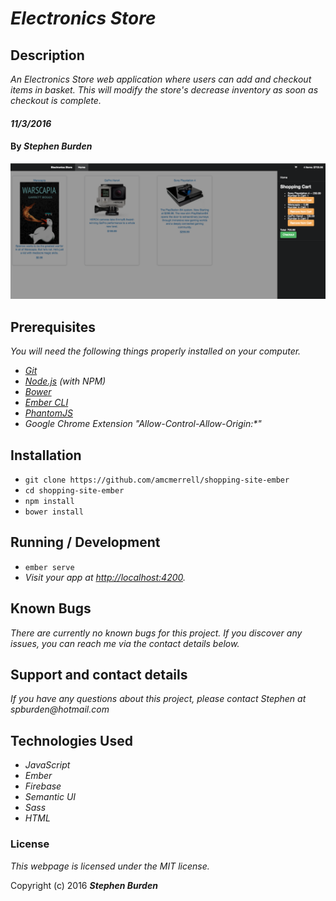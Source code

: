 # _Electronics Store_

## Description
_An Electronics Store web application where users can add and checkout items in basket. This will modify the store's decrease inventory as soon as checkout is complete._

#### _11/3/2016_

#### By _**Stephen Burden**_

<img src="public/assets/images/screenshot3.png" alt="a screenshot of the site">

## Prerequisites

_You will need the following things properly installed on your computer._

* _[Git](http://git-scm.com/)_
* _[Node.js](http://nodejs.org/) (with NPM)_
* _[Bower](http://bower.io/)_
* _[Ember CLI](http://ember-cli.com/)_
* _[PhantomJS](http://phantomjs.org/)_
* _Google Chrome Extension "Allow-Control-Allow-Origin:*"_


## Installation

* `git clone https://github.com/amcmerrell/shopping-site-ember`
* `cd shopping-site-ember`
* `npm install`
* `bower install`

## Running / Development

* `ember serve`
* _Visit your app at [http://localhost:4200](http://localhost:4200)._

## Known Bugs
_There are currently no known bugs for this project. If you discover any issues, you can reach me via the contact details below._

## Support and contact details
_If you have any questions about this project, please contact Stephen at spburden@hotmail.com_

## Technologies Used
* _JavaScript_
* _Ember_
* _Firebase_
* _Semantic UI_
* _Sass_
* _HTML_

### License

*This webpage is licensed under the MIT license.*

Copyright (c) 2016 **_Stephen Burden_**

